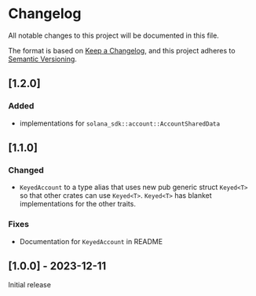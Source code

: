 # Changelog

All notable changes to this project will be documented in this file.

The format is based on [Keep a Changelog](https://keepachangelog.com/en/1.0.0/),
and this project adheres to [Semantic Versioning](https://semver.org/spec/v2.0.0.html).

## [1.2.0]

### Added

- implementations for `solana_sdk::account::AccountSharedData`

## [1.1.0]

### Changed

- `KeyedAccount` to a type alias that uses new pub generic struct `Keyed<T>` so that other crates can use `Keyed<T>`. `Keyed<T>` has blanket implementations for the other traits.

### Fixes

- Documentation for `KeyedAccount` in README

## [1.0.0] - 2023-12-11

Initial release

